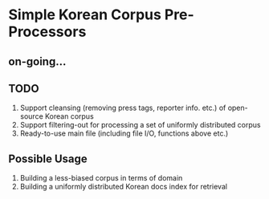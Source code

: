 # Simple Korean Corpus Pre-Processors
## on-going...
## TODO
1. Support cleansing (removing press tags, reporter info. etc.) of open-source Korean corpus
2. Support filtering-out for processing a set of uniformly distributed corpus
3. Ready-to-use main file (including file I/O, functions above etc.)

## Possible Usage
1. Building a less-biased corpus in terms of domain
2. Building a uniformly distributed Korean docs index for retrieval
